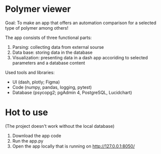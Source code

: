 # Polymer viewer

Goal: To make an app that offers an automation comparison for a selected type of polymer among others!

The app consists of three functional parts:
1) Parsing: collecting data from external sourse
2) Data base: storing data in the database
3) Visualization: presenting data in a dash app accoriding to selected parameters and a database content

Used tools and libraries: 
- UI (dash, plotly; Figma)
- Code (numpy, pandas, logging, pytest)
- Database (psycopg2; pgAdmin 4, PostgreSQL, Lucidchart)

# Hot to use
(The project doesn't work without the local database)
1) Download the app code
2) Run the app.py
3) Open the app locally that is running on http://127.0.0.1:8050/

